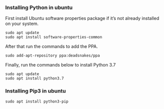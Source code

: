 ### Installing Python in ubuntu
First install Ubuntu software properties package if it’s not already installed on your system.
```
sudo apt update
sudo apt install software-properties-common
```
After that run the commands to add the PPA.
```
sudo add-apt-repository ppa:deadsnakes/ppa
```
Finally, run the commands below to install Python 3.7
```
sudo apt update
sudo apt install python3.7
```

### Installing Pip3 in ubuntu
```
sudo apt install python3-pip
```